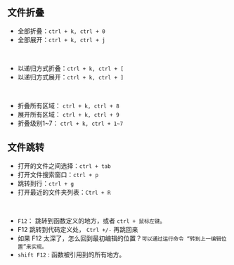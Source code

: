 ## 文件折叠
- 全部折叠：`ctrl + k, ctrl + 0`
- 全部展开：`ctrl + k, ctrl + j`
<br>

- 以递归方式折叠：`ctrl + k, ctrl + [`
- 以递归方式展开：`ctrl + k, ctrl + ]`
<br>

- 折叠所有区域： `ctrl + k, ctrl + 8`
- 展开所有区域： `ctrl + k, ctrl + 9`
- 折叠级别1~7： `ctrl + k, ctrl + 1~7`

## 文件跳转
- 打开的文件之间选择：`ctrl + tab`
- 打开文件搜索窗口：`ctrl + p` 
- 跳转到行：`ctrl + g` 
- 打开最近的文件夹列表：`Ctrl + R`
<br>

- ` F12 `： 跳转到函数定义的地方，或者 `ctrl + 鼠标左键`。
- F12 跳转到代码定义处， `Ctrl +/-` 再跳回来
- 如果 F12 太深了，怎么回到最初编辑的位置？`可以通过运行命令 “转到上一编辑位置”来实现。`
- `shift F12` : 函数被引用到的所有地方。


